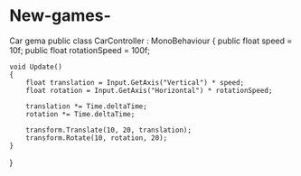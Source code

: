 # New-games-
Car gema 
public class CarController : MonoBehaviour
{
    public float speed = 10f;
    public float rotationSpeed = 100f;

    void Update()
    {
        float translation = Input.GetAxis("Vertical") * speed;
        float rotation = Input.GetAxis("Horizontal") * rotationSpeed;

        translation *= Time.deltaTime;
        rotation *= Time.deltaTime;

        transform.Translate(10, 20, translation);
        transform.Rotate(10, rotation, 20);
    }
}
